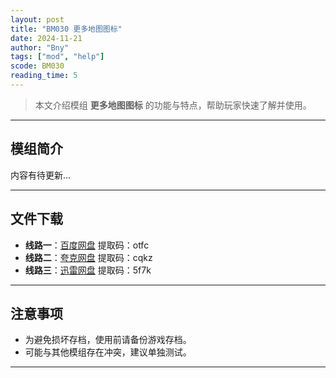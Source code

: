 ```yaml
---
layout: post
title: "BM030 更多地图图标"
date: 2024-11-21
author: "Bny"
tags: ["mod", "help"]
scode: BM030
reading_time: 5
---
```


> 本文介绍模组 **更多地图图标** 的功能与特点，帮助玩家快速了解并使用。

---

## 模组简介

内容有待更新...

---


## 文件下载
- **线路一**：[百度网盘](https://pan.baidu.com/s/15MbumsimVCxQokAsAmszyw?pwd=otfc)  提取码：otfc  
- **线路二**：[夸克网盘](https://pan.quark.cn/s/ffcb2871ca98?pwd=cqkz)  提取码：cqkz  
- **线路三**：[迅雷网盘](https://pan.xunlei.com/s/VOCCb_lIFJhfcq0_ijHSixJ4A1?pwd=5f7k)  提取码：5f7k  

---

## 注意事项
- 为避免损坏存档，使用前请备份游戏存档。
- 可能与其他模组存在冲突，建议单独测试。

---

